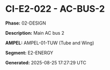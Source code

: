 # CI-E2-022 - AC-BUS-2

**Phase:** 02-DESIGN

**Description:** Main AC bus 2

**AMPEL:** AMPEL-01-TUW (Tube and Wing)

**Segment:** E2-ENERGY

**Generated:** 2025-08-25 17:27:29 UTC
